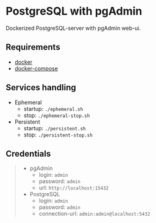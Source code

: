 # PostgreSQL with pgAdmin

Dockerized PostgreSQL-server with pgAdmin web-ui.

## Requirements

* [docker](https://www.docker.com/)
* [docker-compose](https://docs.docker.com/compose/)

## Services handling

* Ephemeral
  * startup: `./ephemeral.sh`
  * stop: `./ephemeral-stop.sh`
* Persistent
  * startup: `./persistent.sh`
  * stop: `./persistent-stop.sh`

## Credentials

> * pgAdmin
>   * login: `admin`
>   * password: `admin`
>   * url: `http://localhost:15432`
> * PostgreSQL
>   * login: `admin`
>   * password: `admin`
>   * connection-url: `admin:admin@localhost:5432`
